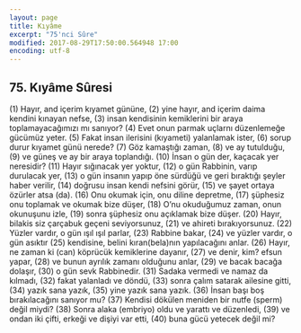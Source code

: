 ```yaml
---
layout: page
title: Kıyâme
excerpt: "75'nci Sûre"
modified: 2017-08-29T17:50:00.564948 17:00
encoding: utf-8
---
```


## 75. Kıyâme Sûresi

(1) Hayır, and içerim kıyamet gününe,
(2) yine hayır, and içerim daima kendini kınayan nefse,
(3) insan kendisinin kemiklerini bir araya toplamayacağımızı mı sanıyor?
(4) Evet onun parmak uçlarnı düzenlemeğe gücümüz yeter.
(5) Fakat insan ilerisini (kıyameti) yalanlamak ister,
(6) sorup durur kıyamet günü nerede?
(7) Göz kamaştığı zaman,
(8) ve ay tutulduğu,
(9) ve güneş ve ay bir araya toplandığı.
(10) İnsan o gün der, kaçacak yer neresidir? 
(11) Hayır sığınacak yer yoktur,
(12) o gün Rabbinin, varıp durulacak yer,
(13) o gün insanın yapıp öne sürdüğü ve geri bıraktığı şeyler haber verilir,
(14) doğrusu insan kendi nefsini görür,
(15) ve şayet ortaya özürler atsa (da).
(16) Onu okumak için, onu diline depretme,
(17) şüphesiz onu toplamak ve okumak bize düşer,
(18) O’nu okuduğumuz zaman, onun okunuşunu izle,
(19) sonra şüphesiz onu açıklamak bize düşer.
(20) Hayır, bilakis siz çarçabuk geçeni seviyorsunuz,
(21) ve ahireti bırakıyorsunuz.
(22) Yüzler vardır, o gün ışıl ışıl parlar,
(23) Rabbine bakar,
(24) ve yüzler vardır, o gün asıktır
(25) kendisine, belini kıran(bela)nın yapılacağını anlar.
(26) Hayır, ne zaman ki (can) köprücük kemiklerine dayanır,
(27) ve denir, kim? efsun yapar,
(28) ve bunun ayrılık zamanı olduğunu anlar,
(29) ve bacak bacağa dolaşır,
(30) o gün sevk Rabbinedir.
(31) Sadaka vermedi ve namaz da kılmadı,
(32) fakat yalanladı ve döndü,
(33) sonra çalım satarak ailesine gitti,
(34) yazık sana yazık,
(35) yine yazık sana yazık.
(36) İnsan başı boş bırakılacağını sanıyor mu?
(37) Kendisi dökülen meniden bir nutfe (sperm) değil miydi?
(38) Sonra alaka (embriyo) oldu ve yarattı ve düzenledi,
(39) ve ondan iki çifti, erkeği ve dişiyi var etti, 
(40) buna gücü yetecek değil mi?
